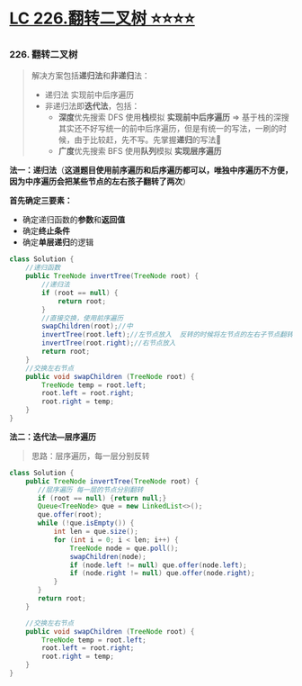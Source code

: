 # [LC 226.翻转二叉树 ⭐⭐⭐⭐](https://github.com/HealUP/MyBlog/issues/23)

### 226. 翻转二叉树

> 解决方案包括**递归法**和**非递归**法：
>
> - 递归法 实现前中后序遍历
> - 非递归法即**迭代法**，包括：
>   - **深度**优先搜索 DFS 使用**栈**模拟 **实现前中后序遍历** => 基于栈的深搜其实还不好写统一的前中后序遍历，但是有统一的写法，一刷的时候，由于比较赶，先不写。先掌握**递归**的写法🐛
>   - **广度**优先搜索 BFS 使用**队列**模拟 **实现层序遍历**

**法一：递归法**（**这道题目使用前序遍历和后序遍历都可以，唯独中序遍历不方便，因为中序遍历会把某些节点的左右孩子翻转了两次**）

**首先确定三要素：**

- 确定递归函数的**参数**和**返回值**
- 确定**终止条件**
- 确定**单层递归**的逻辑

```java
class Solution {
    //递归函数
    public TreeNode invertTree(TreeNode root) {
        //递归法
        if (root == null) {
            return root;
        }
        //直接交换，使用前序遍历
        swapChildren(root);//中
        invertTree(root.left);//左节点放入  反转的时候将左节点的左右子节点翻转
        invertTree(root.right);//右节点放入 
        return root;
    }
    //交换左右节点
    public void swapChildren (TreeNode root) {
        TreeNode temp = root.left;
        root.left = root.right;
        root.right = temp;
    }
}
```

**法二：迭代法—层序遍历**

> 思路：层序遍历，每一层分别反转

```java
class Solution {
    public TreeNode invertTree(TreeNode root) {
       //层序遍历 每一层的节点分别翻转
       if (root == null) {return null;}
       Queue<TreeNode> que = new LinkedList<>();
       que.offer(root);
       while (!que.isEmpty()) {
           int len = que.size();
           for (int i = 0; i < len; i++) {
               TreeNode node = que.poll();
               swapChildren(node);
               if (node.left != null) que.offer(node.left);
               if (node.right != null) que.offer(node.right);
           }
       }
       return root;
    }

    //交换左右节点
    public void swapChildren (TreeNode root) {
        TreeNode temp = root.left;
        root.left = root.right;
        root.right = temp;
    }
}
```

### 
